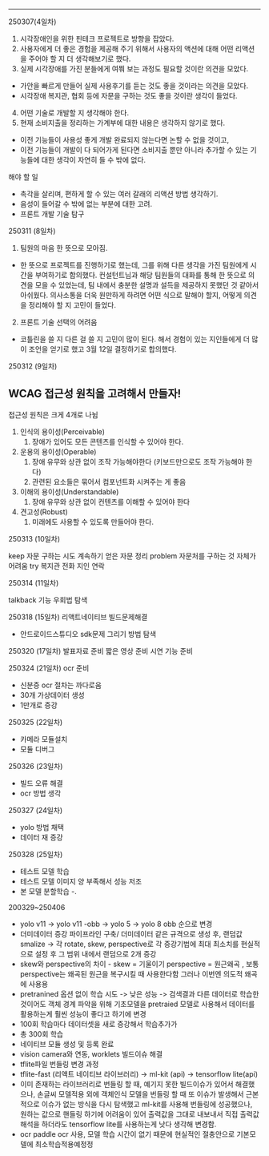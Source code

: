 ---
250307(4일차)

1. 시각장애인을 위한 핀테크 프로젝트로 방향을 잡았다.
2. 사용자에게 더 좋은 경험을 제공해 주기 위해서 사용자의 액션에 대해 어떤 리액션을 주어야 할 지 더 생각해보기로 했다.
3. 실제 시각장애를 가진 분들에게 여쭤 보는 과정도 필요할 것이란 의견을 모았다.
- 가안을 빠르게 만들어 실제 사용후기를 듣는 것도 좋을 것이라는 의견을 모았다.
- 시각장애 복지관, 협회 등에 자문을 구하는 것도 좋을 것이란 생각이 들었다.
4. 어떤 기술로 개발할 지 생각해야 한다.
5. 현재 소비지출을 정리하는 가계부에 대한 내용은 생각하지 않기로 했다.
- 이전 기능들이 사용성 좋게 개발 완료되지 않는다면 논할 수 없을 것이고, 
- 이전 기능들이 개발이 다 되어가게 된다면 소비지출 뿐만 아니라 추가할 수 있는 기능들에 대한 생각이 자연히 들 수 밖에 없다.

해야 할 일
- 촉각을 살리며, 편하게 할 수 있는 여러 갈래의 리액션 방법 생각하기.
- 음성이 들어갈 수 밖에 없는 부분에 대한 고려.
- 프론트 개발 기술 탐구

250311 (8일차)

1. 팀원의 마음 한 뜻으로 모아짐.
- 한 뜻으로 프로젝트를 진행하기로 했는데, 그를 위해 다른 생각을 가진 팀원에게 시간을 부여하기로 합의했다. 컨설턴트님과 해당 팀원들의 대화를 통해 한 뜻으로 의견을 모을 수 있었는데, 팀 내에서 충분한 설명과 설득을 제공하지 못했던 것 같아서 아쉬웠다. 의사소통을 더욱 원만하게 하려면 어떤 식으로 말해야 할지, 어떻게 의견을 정리해야 할 지 고민이 들었다.

2. 프론트 기술 선택의 어려움
- 코틀린을 쓸 지 다른 걸 쓸 지 고민이 많이 된다. 해서 경험이 있는 지인들에게 더 많이 조언을 얻기로 했고 3월 12일 결정하기로 합의했다.


250312  (9일차)

## WCAG 접근성 원칙을 고려해서 만들자!

접근성 원칙은 크게 4개로 나뉨

1. 인식의 용이성(Perceivable)
    1. 장애가 있어도 모든 콘텐츠를 인식할 수 있어야 한다.
2. 운용의 용이성(Operable)
    1. 장애 유무와 상관 없이 조작 가능해야한다 (키보드만으로도 조작 가능해야 한다)
    2. 관련된 요소들은 묶어서 컴포넌트화 시켜주는 게 좋음
3. 이해의 용이성(Understandable)
    1. 장애 유무와 상관 없이 컨텐츠를 이해할 수 있어야 한다
4. 견고성(Robust)
    1. 미래에도 사용할 수 있도록 만들어야 한다.

250313 (10일차)

keep
자문 구하는 시도 계속하기
얻은 자문 정리
problem
자문처를 구하는 것 자체가 어려움
try
복지관 전화
지인 연락


250314 (11일차)

talkback 기능 우회법 탐색

250318 (15일차)
리액트네이티브 빌드문제해결
- 안드로이드스튜디오 sdk문제
그리기 방법 탐색


250320 (17일차)
발표자료 준비
짧은 영상 준비
시연 기능 준비


250324 (21일차)
ocr 준비 
- 신분증 ocr 절차는 까다로움
- 30개 가상데이터 생성
- 1만개로 증강

250325 (22일차)
- 카메라 모듈설치
- 모듈 디버그

250326 (23일차)
- 빌드 오류 해결
- ocr 방법 생각

250327 (24일차)
- yolo 방법 채택
- 데이터 재 증강

250328 (25일차)
- 테스트 모델 학습
- 테스트 모델 이미지 양 부족해서 성능 저조
- 본 모델 분할학습
-.


200329~250406
- yolo v11 -> yolo v11 -obb -> yolo 5 -> yolo 8 obb 순으로 변경
- 더미데이터 증강 파이프라인 구축/ 더미데이터 같은 규격으로 생성 후, 랜덤값 smalize -> 각 rotate, skew, perspective로 각 증강기법에 최대 최소치를 현실적으로 설정 후 그 범위 내에서 랜덤으로 2개 증강
- skew와 perspective의 차이 - skew = 기울이기 perspective = 원근왜곡 , 보통 perspective는 왜곡된 원근을 복구시킬 때 사용한다함 그러나 이번엔 의도적 왜곡에 사용용
- pretranined 옵션 없이 학습 시도 -> 낮은 성능 -> 검색결과 다른 데이터로 학습한 것이어도 객체 경계 파악을 위해 기초모델을 pretraied 모델로 사용해서 데이터를 활용하는게 훨씬 성능이 좋다고 하기에 변경
- 100회 학습마다 데이터셋을 새로 증강해서 학습추가가
- 총 300회 학습
- 네이티브 모듈 생성 및 등록 완료
- vision camera와 연동, worklets 빌드이슈 해결
- tflite파일 번들링 변경 과정
- tflite-fast (리액트 네이티브 라이브러리) -> ml-kit (api) -> tensorflow lite(api) 
- 이미 존재하는 라이브러리로 번들링 할 때, 예기지 못한 빌드이슈가 있어서 해결했으나, 손글씨 모델적용 외에 객체인식 모델을 번들링 할 때 또 이슈가 발생해서 근본적으로 이슈가 없는 방식을 다시 탐색했고 ml-kit를 사용해 번들링에 성공했으나,
원하는 값으로 핸들링 하기에 어려움이 있어 출력값을 그대로 내보내서 직접 출력값 해석을 하더라도 tensorflow lite를 사용하는게 낫다 생각해 변경함.
- ocr paddle ocr 사용, 모델 학습 시간이 없기 때문에 현실적인 절충안으로 기본모델에 최소학습적용예정정
